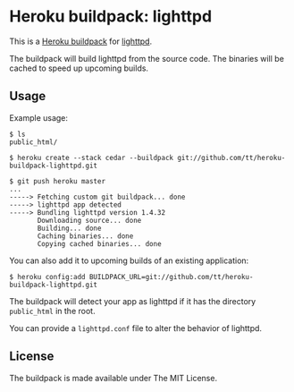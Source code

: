 Heroku buildpack: lighttpd
==========================

This is a [Heroku buildpack](http://devcenter.heroku.com/articles/buildpacks)
for [lighttpd](http://www.lighttpd.net/).

The buildpack will build lighttpd from the source code. The binaries will be
cached to speed up upcoming builds.

Usage
-----

Example usage:

    $ ls
    public_html/

    $ heroku create --stack cedar --buildpack git://github.com/tt/heroku-buildpack-lighttpd.git

    $ git push heroku master
    ...
    -----> Fetching custom git buildpack... done
    -----> lighttpd app detected
    -----> Bundling lighttpd version 1.4.32
           Downloading source... done
           Building... done
           Caching binaries... done
           Copying cached binaries... done

You can also add it to upcoming builds of an existing application:

    $ heroku config:add BUILDPACK_URL=git://github.com/tt/heroku-buildpack-lighttpd.git

The buildpack will detect your app as lighttpd if it has the directory
`public_html` in the root.

You can provide a `lighttpd.conf` file to alter the behavior of lighttpd.

License
-------

The buildpack is made available under The MIT License.
